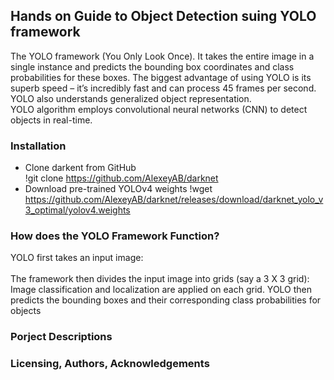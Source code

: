 ## Hands on Guide to Object Detection suing YOLO framework
The YOLO framework (You Only Look Once).
It takes the entire image in a single instance and predicts the bounding box coordinates and class probabilities for these boxes. The biggest advantage of using YOLO is its superb speed – it’s incredibly fast and can process 45 frames per second. YOLO also understands generalized object representation.
<br>
YOLO algorithm employs convolutional neural networks (CNN) to detect objects in real-time. 

### Installation
* Clone darkent from GitHub </br>
!git clone https://github.com/AlexeyAB/darknet
* Download pre-trained YOLOv4 weights
!wget https://github.com/AlexeyAB/darknet/releases/download/darknet_yolo_v3_optimal/yolov4.weights

### How does the YOLO Framework Function?
YOLO first takes an input image:<br>
<br>
The framework then divides the input image into grids (say a 3 X 3 grid):<br>
Image classification and localization are applied on each grid. YOLO then predicts the bounding boxes and their corresponding class probabilities for objects
### Porject Descriptions 

### Licensing, Authors, Acknowledgements


